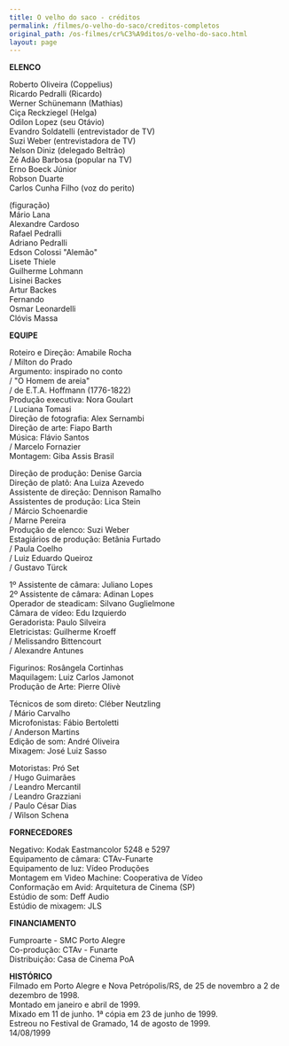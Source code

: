 ```yaml
---
title: O velho do saco - créditos
permalink: /filmes/o-velho-do-saco/creditos-completos
original_path: /os-filmes/cr%C3%A9ditos/o-velho-do-saco.html
layout: page
---
```

**ELENCO**

Roberto Oliveira (Coppelius)\
Ricardo Pedralli (Ricardo)\
Werner Schünemann (Mathias)\
Ciça Reckziegel (Helga)\
Odilon Lopez (seu Otávio)\
Evandro Soldatelli (entrevistador de TV)\
Suzi Weber (entrevistadora de TV)\
Nelson Diniz (delegado Beltrão)\
Zé Adão Barbosa (popular na TV)\
Erno Boeck Júnior\
Robson Duarte\
Carlos Cunha Filho (voz do perito)

(figuração)\
Mário Lana\
Alexandre Cardoso\
Rafael Pedralli\
Adriano Pedralli\
Edson Colossi "Alemão"\
Lisete Thiele\
Guilherme Lohmann\
Lisinei Backes\
Artur Backes\
Fernando\
Osmar Leonardelli\
Clóvis Massa

**EQUIPE**

Roteiro e Direção: Amabile Rocha\
/ Milton do Prado\
Argumento: inspirado no conto\
/ "O Homem de areia"\
/ de E.T.A. Hoffmann (1776-1822)\
Produção executiva: Nora Goulart\
/ Luciana Tomasi\
Direção de fotografia: Alex Sernambi\
Direção de arte: Fiapo Barth\
Música: Flávio Santos\
/ Marcelo Fornazier\
Montagem: Giba Assis Brasil

Direção de produção: Denise Garcia\
Direção de platô: Ana Luiza Azevedo\
Assistente de direção: Dennison Ramalho\
Assistentes de produção: Lica Stein\
/ Márcio Schoenardie\
/ Marne Pereira\
Produção de elenco: Suzi Weber\
Estagiários de produção: Betânia Furtado\
/ Paula Coelho\
/ Luiz Eduardo Queiroz\
/ Gustavo Türck

1º Assistente de câmara: Juliano Lopes\
2º Assistente de câmara: Adinan Lopes\
Operador de steadicam: Silvano Guglielmone\
Câmara de vídeo: Edu Izquierdo\
Geradorista: Paulo Silveira\
Eletricistas: Guilherme Kroeff\
/ Melissandro Bittencourt\
/ Alexandre Antunes

Figurinos: Rosângela Cortinhas\
Maquilagem: Luiz Carlos Jamonot\
Produção de Arte: Pierre Olivè

Técnicos de som direto: Cléber Neutzling\
/ Mário Carvalho\
Microfonistas: Fábio Bertoletti\
/ Anderson Martins\
Edição de som: André Oliveira\
Mixagem: José Luiz Sasso

Motoristas: Pró Set\
/ Hugo Guimarães\
/ Leandro Mercantil\
/ Leandro Grazziani\
/ Paulo César Dias\
/ Wilson Schena

**FORNECEDORES**

Negativo: Kodak Eastmancolor 5248 e 5297\
Equipamento de câmara: CTAv-Funarte\
Equipamento de luz: Vídeo Produções\
Montagem em Video Machine: Cooperativa de Vídeo\
Conformação em Avid: Arquitetura de Cinema (SP)\
Estúdio de som: Deff Audio\
Estúdio de mixagem: JLS

**FINANCIAMENTO**

Fumproarte - SMC Porto Alegre\
Co-produção: CTAv - Funarte\
Distribuição: Casa de Cinema PoA

**HISTÓRICO**\
Filmado em Porto Alegre e Nova Petrópolis/RS, de 25 de novembro a 2 de dezembro de 1998.\
Montado em janeiro e abril de 1999.\
Mixado em 11 de junho. 1ª cópia em 23 de junho de 1999.\
Estreou no Festival de Gramado, 14 de agosto de 1999.\
14/08/1999